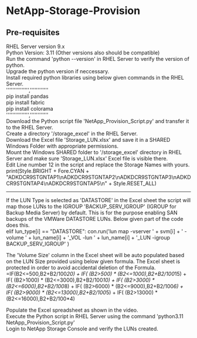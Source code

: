# NetApp-Storage-Provision

Pre-requisites<br>
--------------------------------------------------------------------------------------------------------------------------
RHEL Server version 9.x<br>
Python Version: 3.11 (Other versions also should be compatible)<br>
Run the command 'python --version' in RHEL Server to verify the version of python.<br>
Upgrade the python version if neccessary.<br>
Install required python libraries using below given commands in the RHEL Server.<br>
''''''''''''''',''''''''''''<br>
pip install pandas<br>
pip install fabric<br>
pip install colorama<br>
''''''''''''''',''''''''''''<br>
Download the Python script file 'NetApp_Provision_Script.py' and transfer it to the RHEL Server.<br>
Create a directory '/storage_excel' in the RHEL Server.<br>
Download the Excel file 'Storage_LUN.xlsx' and save it in a SHARED Windows Folder with appropriate permissions.<br>
Mount the Windows SHARED folder to '/storage_excel' directory in RHEL Server and make sure 'Storage_LUN.xlsx' Excel file is visible there.<br>
Edit Line number 12 in the script and replace the Storage Names with yours.<br>
print(Style.BRIGHT + Fore.CYAN + "ADKDCR9STGNTAP1\nADKDCR9STGNTAP2\nADKDCR9STGNTAP3\nADKDCR9STGNTAP4\nADKDCR9STGNTAP5\n" + Style.RESET_ALL)<br>

--------------------------------------------------------------------------------------------------------------------------

If the LUN Type is selected as 'DATASTORE' in the Excel sheet the script will map those LUNs to the IGROUP 'BACKUP_SERV_IGROUP' (IGROUP for Backup Media Server) by default. This is for the purpose enabling SAN backups of the VMWare DATASTORE LUNs. Below given part of the code does this.<br>
elif lun_type[i] == "DATASTORE":
    con.run('lun map -vserver ' + svm[i] + ' -volume ' + lun_name[i] + '_VOL -lun ' + lun_name[i] + '_LUN -igroup BACKUP_SERV_IGROUP' )<br>

The 'Volume Size' column in the Excel sheet will be auto populated based on the LUN Size provided using below given formula. The Excel sheet is protected in order to avoid accidental deletion of the Formula.<br>
=IF(B2<=500,B2+B2/100*20) + IF( (B2>500) * (B2<=1000),B2+B2/100*15) + IF( (B2>1000) * (B2<=3000),B2+B2/100*10) + IF( (B2>3000) * (B2<=6000),B2+B2/100*8) + IF( (B2>6000) * (B2<=9000),B2+B2/100*6) + IF( (B2>9000) * (B2<=13000),B2+B2/100*5) + IF( (B2>13000) * (B2<=16000),B2+B2/100*4)<br>

Populate the Excel spreadsheet as shown in the video.<br>
Execute the Python script in RHEL Server using the command 'python3.11 NetApp_Provision_Script.py'<br>
Login to NetApp Storage Console and verify the LUNs created.<br>
